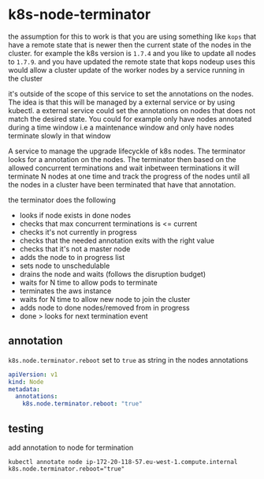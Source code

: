 # k8s-node-terminator

the assumption for this to work is that you are using something like `kops` that have a remote state that is newer then the current state of the nodes in the cluster. for example the k8s version is `1.7.4` and you like to update all nodes to `1.7.9`. and you have updated the remote state that kops nodeup uses this would allow a cluster update of the worker nodes by a service running in the cluster

it's outside of the scope of this service to set the annotations on the nodes. The idea is that this will be managed by a external service or by using kubectl. a external service could set the annotations on nodes that does not match the desired state. You could for example only have nodes annotated during a time window i.e a maintenance window and only have nodes terminate slowly in that window

A service to manage the upgrade lifecyckle of k8s nodes. The terminator looks for a annotation on the nodes. The terminator then based on the allowed concurrent terminations and wait inbetween terminations it will terminate N nodes at one time and track the progress of the nodes until all the nodes in a cluster have been terminated that have that annotation. 

the terminator does the following
* looks if node exists in done nodes
* checks that max concurrent terminations is <= current
* checks it's not currently in progress
* checks that the needed annotation exits with the right value
* checks that it's not a master node
* adds the node to in progress list
* sets node to unschedulable
* drains the node and waits (follows the disruption budget)
* waits for N time to allow pods to terminate
* terminates the aws instance
* waits for N time to allow new node to join the cluster
* adds node to done nodes/removed from in progress
* done > looks for next termination event

## annotation
`k8s.node.terminator.reboot` set to `true` as string in the nodes annotations
```yaml
apiVersion: v1
kind: Node
metadata:
  annotations:
    k8s.node.terminator.reboot: "true"
```

## testing 
add annotation to node for termination
```
kubectl annotate node ip-172-20-118-57.eu-west-1.compute.internal k8s.node.terminator.reboot="true"
```
